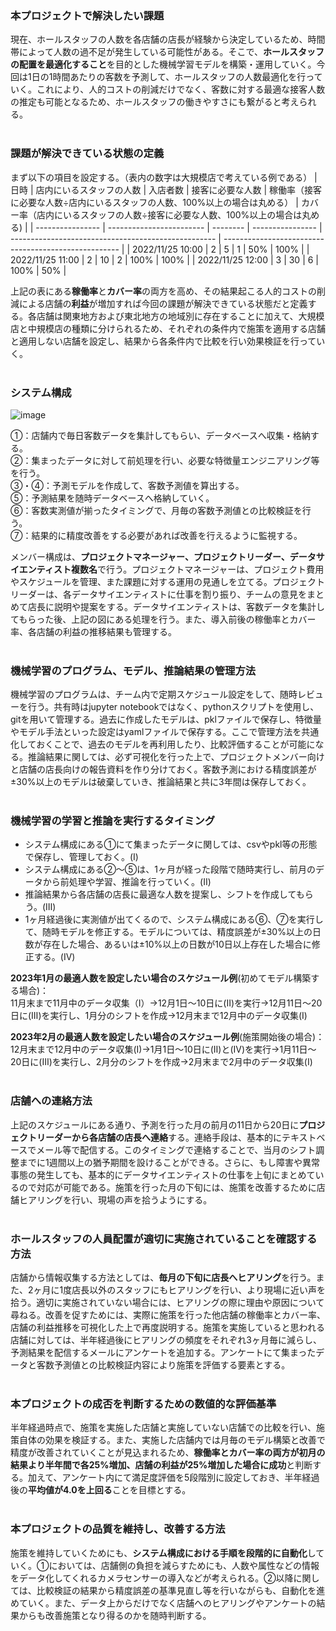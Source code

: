 ### **本プロジェクトで解決したい課題**
現在、ホールスタッフの人数を各店舗の店長が経験から決定しているため、時間帯によって人数の過不足が発生している可能性がある。そこで、**ホールスタッフの配置を最適化すること**を目的とした機械学習モデルを構築・運用していく。今回は1日の1時間あたりの客数を予測して、ホールスタッフの人数最適化を行っていく。これにより、人的コストの削減だけでなく、客数に対する最適な接客人数の推定も可能となるため、ホールスタッフの働きやすさにも繋がると考えられる。  
<br>
### **課題が解決できている状態の定義**
まず以下の項目を設定する。（表内の数字は大規模店で考えている例である）
| 日時             | 店内にいるスタッフの人数 | 入店者数 | 接客に必要な人数 | 稼働率（接客に必要な人数÷店内にいるスタッフの人数、100%以上の場合は丸める） | カバー率（店内にいるスタッフの人数÷接客に必要な人数、100%以上の場合は丸める) | 
| ---------------- | ------------------------ | -------- | ---------------- | --------------------------------------------------- | ---------------------------------------------------- | 
| 2022/11/25 10:00 | 2                        | 5        | 1                | 50%                                                 | 100%                                                 | 
| 2022/11/25 11:00 | 2                        | 10       | 2                | 100%                                                | 100%                                                 | 
| 2022/11/25 12:00 | 3                        | 30       | 6                | 100%                                                | 50%                                                  | 
  
上記の表にある**稼働率**と**カバー率**の両方を高め、その結果起こる人的コストの削減による店舗の**利益**が増加すれば今回の課題が解決できている状態だと定義する。各店舗は関東地方および東北地方の地域別に存在することに加えて、大規模店と中規模店の種類に分けられるため、それぞれの条件内で施策を適用する店舗と適用しない店舗を設定し、結果から各条件内で比較を行い効果検証を行っていく。  
<br>
### **システム構成**
![image](https://user-images.githubusercontent.com/113179618/204151652-00973f9f-95b9-4b04-90c4-bc0ed3a03ce7.png)  

①：店舗内で毎日客数データを集計してもらい、データベースへ収集・格納する。  
②：集まったデータに対して前処理を行い、必要な特徴量エンジニアリング等を行う。  
③・④：予測モデルを作成して、客数予測値を算出する。  
⑤：予測結果を随時データベースへ格納していく。  
⑥：客数実測値が揃ったタイミングで、月毎の客数予測値との比較検証を行う。  
⑦：結果的に精度改善をする必要があれば改善を行えるように監視する。    

メンバー構成は、**プロジェクトマネージャー、プロジェクトリーダー、データサイエンティスト複数名**で行う。プロジェクトマネージャーは、プロジェクト費用やスケジュールを管理、また課題に対する運用の見通しを立てる。プロジェクトリーダーは、各データサイエンティストに仕事を割り振り、チームの意見をまとめて店長に説明や提案をする。データサイエンティストは、客数データを集計してもらった後、上記の図にある処理を行う。また、導入前後の稼働率とカバー率、各店舗の利益の推移結果も管理する。  
<br>
### **機械学習のプログラム、モデル、推論結果の管理方法**
機械学習のプログラムは、チーム内で定期スケジュール設定をして、随時レビューを行う。共有時はjupyter notebookではなく、pythonスクリプトを使用し、gitを用いて管理する。過去に作成したモデルは、pklファイルで保存し、特徴量やモデル手法といった設定はyamlファイルで保存する。ここで管理方法を共通化しておくことで、過去のモデルを再利用したり、比較評価することが可能になる。推論結果に関しては、必ず可視化を行った上で、プロジェクトメンバー向けと店舗の店長向けの報告資料を作り分けておく。客数予測における精度誤差が±30%以上のモデルは破棄していき、推論結果と共に3年間は保存しておく。  
<br>
### **機械学習の学習と推論を実行するタイミング**
- システム構成にある①にて集まったデータに関しては、csvやpkl等の形態で保存し、管理しておく。(Ⅰ)   
- システム構成にある②〜⑤は、1ヶ月が経った段階で随時実行し、前月のデータから前処理や学習、推論を行っていく。(Ⅱ)  
- 推論結果から各店舗の店長に最適な人数を提案し、シフトを作成してもらう。(Ⅲ)  
- 1ヶ月経過後に実測値が出てくるので、システム構成にある⑥、⑦を実行して、随時モデルを修正する。モデルについては、精度誤差が±30%以上の日数が存在した場合、あるいは±10%以上の日数が10日以上存在した場合に修正する。(Ⅳ) 
 
**2023年1月の最適人数を設定したい場合のスケジュール例**(初めてモデル構築する場合)：  
11月末まで11月中のデータ収集（Ⅰ）→12月1日〜10日に(Ⅱ)を実行→12月11日〜20日に(Ⅲ)を実行し、1月分のシフトを作成→12月末まで12月中のデータ収集(Ⅰ)  

**2023年2月の最適人数を設定したい場合のスケジュール例**(施策開始後の場合)：  
12月末まで12月中のデータ収集(Ⅰ)→1月1日〜10日に(Ⅱ)と(Ⅳ)を実行→1月11日〜20日に(Ⅲ)を実行し、2月分のシフトを作成→2月末まで2月中のデータ収集(Ⅰ)  
<br>
### **店舗への連絡方法**
上記のスケジュールにある通り、予測を行った月の前月の11日から20日に**プロジェクトリーダーから各店舗の店長へ連絡**する。連絡手段は、基本的にテキストベースでメール等で配信する。このタイミングで連絡することで、当月のシフト調整までに1週間以上の猶予期間を設けることができる。さらに、もし障害や異常事態の発生しても、基本的にデータサイエンティストの仕事を上旬にまとめているので対応が可能である。施策を行った月の下旬には、施策を改善するために店舗ヒアリングを行い、現場の声を拾うようにする。  
<br>
### **ホールスタッフの人員配置が適切に実施されていることを確認する方法**
店舗から情報収集する方法としては、**毎月の下旬に店長へヒアリング**を行う。また、2ヶ月に1度店長以外のスタッフにもヒアリングを行い、より現場に近い声を拾う。適切に実施されていない場合には、ヒアリングの際に理由や原因について尋ねる。改善を促すためには、実際に施策を行った他店舗の稼働率とカバー率、店舗の利益推移を可視化した上で再度説明する。施策を実施していると思われる店舗に対しては、半年経過後にヒアリングの頻度をそれぞれ3ヶ月毎に減らし、予測結果を配信するメールにアンケートを追加する。アンケートにて集まったデータと客数予測値との比較検証内容により施策を評価する要素とする。   
<br>
### **本プロジェクトの成否を判断するための数値的な評価基準**
半年経過時点で、施策を実施した店舗と実施していない店舗での比較を行い、施策自体の効果を検証する。また、実施した店舗内では月毎のモデル構築と改善で精度が改善されていくことが見込まれるため、**稼働率とカバー率の両方が初月の結果より半年間で各25%増加、店舗の利益が25%増加した場合に成功**と判断する。加えて、アンケート内にて満足度評価を5段階別に設定しておき、半年経過後の**平均値が4.0を上回る**ことを目標とする。  
<br>
### **本プロジェクトの品質を維持し、改善する方法**
施策を維持していくためにも、**システム構成における手順を段階的に自動化**していく。①においては、店舗側の負担を減らすためにも、人数や属性などの情報をデータ化してくれるカメラセンサーの導入などが考えられる。②以降に関しては、比較検証の結果から精度誤差の基準見直し等を行いながらも、自動化を進めていく。また、データ上からだけでなく店舗へのヒアリングやアンケートの結果からも改善施策となり得るのかを随時判断する。






